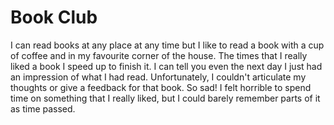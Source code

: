 # Book Club

I can read books at any place at any time but I like to read a book with a cup of coffee and in my favourite corner of the house. The times that I really liked a book I speed up to finish it. I can tell you even the next day I just had an impression of what I had read. Unfortunately, I couldn't articulate my thoughts or give a feedback for that book. So sad! I felt horrible to spend time on something that I really liked, but I could barely remember parts of it as time passed.

